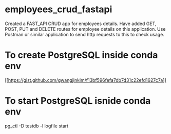 # employees_crud_fastapi

Created a FAST_API CRUD app for employees details.
Have added GET, POST, PUT and DELETE routes for employee details on this application.
Use Postman or similar application to send http requests to this to check usage.

# To create PostgreSQL inside conda env
[[https://gist.github.com/gwangjinkim/f13bf596fefa7db7d31c22efd1627c7a]]

# To start PostgreSQL isnide conda env
pg_ctl -D testdb -l logfile start
